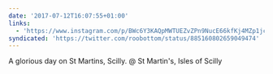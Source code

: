 ```yaml
---
date: '2017-07-12T16:07:55+01:00'
links:
  - 'https://www.instagram.com/p/BWc6Y3KAQpMWTUEZvZPn9NucE66kfKj4MZp1jc0/'
syndicated: 'https://twitter.com/roobottom/status/885160802659049474'
---
```

A glorious day on St Martins, Scilly. @ St Martin's, Isles of Scilly 
